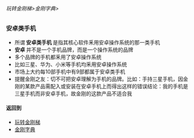 ###### 玩转金刚梯>金刚字典>
### 安卓类手机

- 所谓<strong> 安卓类手机 </strong> 是指其核心软件釆用安卓操作系统的那一类手机
- <strong> 安卓 </strong>并不是一个手机品牌，而是一个操作系统的品牌
- 多个品牌的手机都釆用了安卓操作系统
- 比如三星、华为、小米等手机均釆用安卓操作系统
- 市场上大约每10部手机中有9部都属于安卓类手机
- 提醒金刚之友：切不可把安卓理解为手机的品牌。比如：手持三星手机，因金刚的某款产品需配入或安装在安卓手机上而得出这样的错误结论：我的手机是三星手机而非安卓手机，故金刚的这款产品不适合我

#### 返回到
- [玩转金刚梯](https://github.com/a2zitpro/web/blob/master/LadderFree/A.md)
- [金刚字典](https://github.com/a2zitpro/web/blob/master/LadderFree/kkDictionary/KKDictionary.md)



